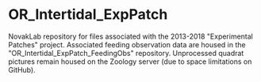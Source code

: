 # OR_Intertidal_ExpPatch
NovakLab repository for files associated with the 2013-2018 "Experimental Patches" project.
Associated feeding observation data are housed in the "OR_Intertidal_ExpPatch_FeedingObs" repository.
Unprocessed quadrat pictures remain housed on the Zoology server (due to space limitations on GitHub).
